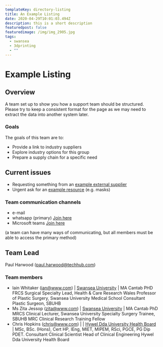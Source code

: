 ```yaml
---
templateKey: directory-listing
title: An Example Listing
date: 2020-04-29T10:01:03.494Z
description: this is a short description
featuredpost: false
featuredimage: /img/img_2905.jpg
tags:
  - swansea
  - 3dprinting
  - ""
---
```

# Example Listing
## Overview
A team set up to show you how a support team should be structured. Please try to keep a consistent format for the page as we may need to extract the data into another system later.


### Goals
The goals of this team are to:
- Provide a link to industry suppliers
- Explore industry options for this group
- Prepare a supply chain for a specific need

## Current issues
- Requesting something from an [example external supplier](https://external-supplier-example-link)
- Urgent ask for an [example resource](/example-resource) (e.g. masks)

### Team communication channels

- e-mail
- whatsapp (primary) [Join here](https://whatsaopp.join-link.examplelink)
- Microsoft teams [Join here](https://join-link.examplelink)

(a team can have many ways of communicating, but all members must be able to access the primary method)

## Team Lead
Paul Harwood (paul.harwood@techhub.com)

### Team members
- Iain Whitaker (ian@www.com) | [Swansea University](https://wiki.swarm-covid19.co.uk/organistions/swansea-university) | MA Cantab PHD FRCS Surgical Specialty Lead, Health & Care Research Wales Professor of Plastic Surgery, Swansea University Medical School Consultant Plastic Surgeon, SBUHB 
- Ms Zita Jessop (zita@www.com) | [Swansea University](https://wiki.swarm-covid19.co.uk/organistions/swansea-university) | MA Cantab PhD MRCS Clinical Lecturer, Swansea University Specialty Surgery Trainee, SBUHB MRC Clinical Research Training Fellow 
- Chris Hopkins (chris@www.com) | | [Hywel Dda University Health Board](https://wiki.swarm-covid19.co.uk/organistions/hywel-dda) | MSc, BSc. (Hons), Cert HP, IEng, MIET, MIPEM, RSci, PGCE, PG Dip PDET. Consultant Clinical Scientist Head of Clinical Engineering Hywel Dda University Health Board 
